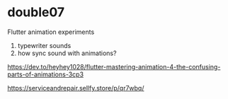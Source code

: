 # double07

Flutter animation experiments

1. typewriter sounds
2. how sync sound with animations?

https://dev.to/heyhey1028/flutter-mastering-animation-4-the-confusing-parts-of-animations-3cp3
 

 https://serviceandrepair.sellfy.store/p/qr7wbq/